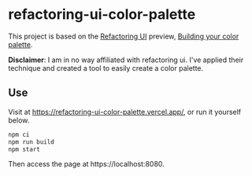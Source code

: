 # refactoring-ui-color-palette

This project is based on the [Refactoring UI](https://www.refactoringui.com) preview,
[Building your color palette](https://www.refactoringui.com/previews/building-your-color-palette).

**Disclaimer**: I am in no way affiliated with refactoring ui. I've applied their technique and created a tool to easily create a color palette.

## Use

Visit at https://refactoring-ui-color-palette.vercel.app/, or run it yourself below.

```bash
npm ci
npm run build
npm start
```

Then access the page at https://localhost:8080.

